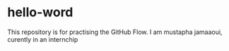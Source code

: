 # hello-word
This repository is for practising the GitHub Flow.
I am mustapha jamaaoui, curently in an internchip
